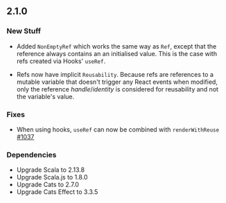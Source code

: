 ## 2.1.0

### New Stuff

* Added `NonEmptyRef` which works the same way as `Ref`, except that the reference always contains an an initialised value.
  This is the case with refs created via Hooks' `useRef`.

* Refs now have implicit `Reusability`. Because refs are references to a mutable variable that doesn't trigger any React events when modified, only the reference *handle*/*identity* is considered for reusability and not the variable's value.

### Fixes

* When using hooks, `useRef` can now be combined with `renderWithReuse` [#1037](https://github.com/japgolly/scalajs-react/issues/1037)

### Dependencies

* Upgrade Scala to 2.13.8
* Upgrade Scala.js to 1.8.0
* Upgrade Cats to 2.7.0
* Upgrade Cats Effect to 3.3.5
